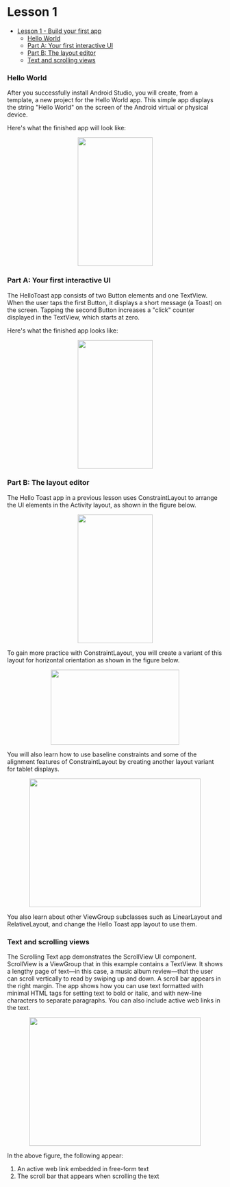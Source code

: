 # Lesson 1
- [Lesson 1 - Build your first app](#lesson-1)
  * [Hello World](#hello-world)
  * [Part A: Your first interactive UI](#part-a--your-first-interactive-ui)
  * [Part B: The layout editor](#part-b--the-layout-editor)
  * [Text and scrolling views](#text-and-scrolling-views)

### Hello World
After you successfully install Android Studio, you will create, from a template, a new project for the Hello World app. This simple app displays the string "Hello World" on the screen of the Android virtual or physical device.

Here's what the finished app will look like:

<p align="center">
<img src="https://codelabs.developers.google.com/codelabs/android-training-hello-world/img/7d9f0ab03e4b7bdf.png" height="300" width="175">
</p>

### Part A: Your first interactive UI
The HelloToast app consists of two Button elements and one TextView. When the user taps the first Button, it displays a short message (a Toast) on the screen. Tapping the second Button increases a "click" counter displayed in the TextView, which starts at zero.

Here's what the finished app looks like:

<p align="center">
<img src="https://codelabs.developers.google.com/codelabs/android-training-layout-editor-part-a/img/9048846fe18c96b7.png" height="300" width="175">
</p>

### Part B: The layout editor
The Hello Toast app in a previous lesson uses ConstraintLayout to arrange the UI elements in the Activity layout, as shown in the figure below.

<p align="center">
<img src="https://codelabs.developers.google.com/codelabs/android-training-layout-editor-part-b/img/763a8c9297531c8d.png" height="300" width="175">
</p>

To gain more practice with ConstraintLayout, you will create a variant of this layout for horizontal orientation as shown in the figure below.

<p align="center">
<img src="https://codelabs.developers.google.com/codelabs/android-training-layout-editor-part-b/img/2b5d2e2da3dbac33.png" height="175" width="300">
</p>

You will also learn how to use baseline constraints and some of the alignment features of ConstraintLayout by creating another layout variant for tablet displays.

<p align="center">
<img src="https://codelabs.developers.google.com/codelabs/android-training-layout-editor-part-b/img/7a7e38f404c39fea.png" height="300" width="400">
</p>

You also learn about other ViewGroup subclasses such as LinearLayout and RelativeLayout, and change the Hello Toast app layout to use them.

### Text and scrolling views
The Scrolling Text app demonstrates the ScrollView UI component. ScrollView is a ViewGroup that in this example contains a TextView. It shows a lengthy page of text—in this case, a music album review—that the user can scroll vertically to read by swiping up and down. A scroll bar appears in the right margin. The app shows how you can use text formatted with minimal HTML tags for setting text to bold or italic, and with new-line characters to separate paragraphs. You can also include active web links in the text.

<p align="center">
<img src="https://codelabs.developers.google.com/codelabs/android-training-text-and-scrolling-views/img/7a5265ded9f5a41a.png" height="300" width="400">
</p>

In the above figure, the following appear:
1. An active web link embedded in free-form text
2. The scroll bar that appears when scrolling the text